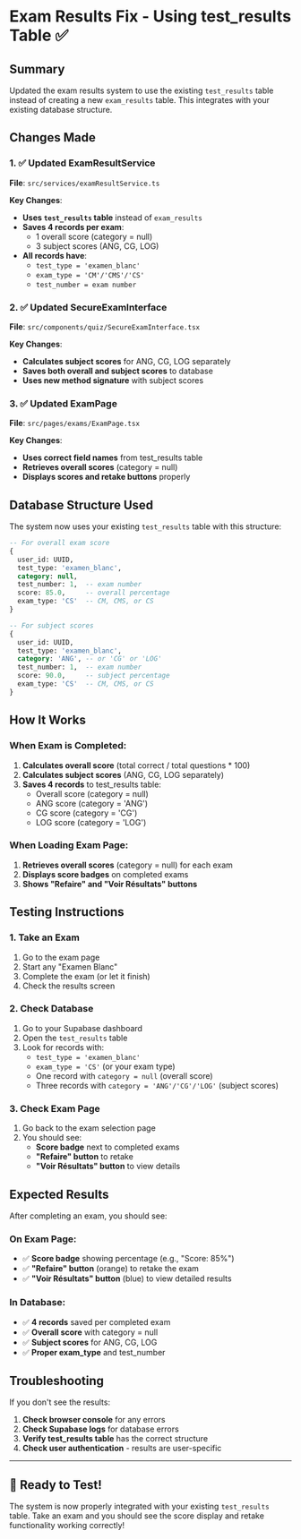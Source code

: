 # Exam Results Fix - Using test_results Table ✅

## Summary
Updated the exam results system to use the existing `test_results` table instead of creating a new `exam_results` table. This integrates with your existing database structure.

## Changes Made

### 1. ✅ Updated ExamResultService
**File**: `src/services/examResultService.ts`

**Key Changes**:
- **Uses `test_results` table** instead of `exam_results`
- **Saves 4 records per exam**:
  - 1 overall score (category = null)
  - 3 subject scores (ANG, CG, LOG)
- **All records have**:
  - `test_type = 'examen_blanc'`
  - `exam_type = 'CM'/'CMS'/'CS'`
  - `test_number = exam number`

### 2. ✅ Updated SecureExamInterface
**File**: `src/components/quiz/SecureExamInterface.tsx`

**Key Changes**:
- **Calculates subject scores** for ANG, CG, LOG separately
- **Saves both overall and subject scores** to database
- **Uses new method signature** with subject scores

### 3. ✅ Updated ExamPage
**File**: `src/pages/exams/ExamPage.tsx`

**Key Changes**:
- **Uses correct field names** from test_results table
- **Retrieves overall scores** (category = null)
- **Displays scores and retake buttons** properly

## Database Structure Used

The system now uses your existing `test_results` table with this structure:

```sql
-- For overall exam score
{
  user_id: UUID,
  test_type: 'examen_blanc',
  category: null,
  test_number: 1,  -- exam number
  score: 85.0,     -- overall percentage
  exam_type: 'CS'  -- CM, CMS, or CS
}

-- For subject scores
{
  user_id: UUID,
  test_type: 'examen_blanc',
  category: 'ANG', -- or 'CG' or 'LOG'
  test_number: 1,  -- exam number
  score: 90.0,     -- subject percentage
  exam_type: 'CS'  -- CM, CMS, or CS
}
```

## How It Works

### When Exam is Completed:
1. **Calculates overall score** (total correct / total questions * 100)
2. **Calculates subject scores** (ANG, CG, LOG separately)
3. **Saves 4 records** to test_results table:
   - Overall score (category = null)
   - ANG score (category = 'ANG')
   - CG score (category = 'CG')
   - LOG score (category = 'LOG')

### When Loading Exam Page:
1. **Retrieves overall scores** (category = null) for each exam
2. **Displays score badges** on completed exams
3. **Shows "Refaire" and "Voir Résultats" buttons**

## Testing Instructions

### 1. Take an Exam
1. Go to the exam page
2. Start any "Examen Blanc"
3. Complete the exam (or let it finish)
4. Check the results screen

### 2. Check Database
1. Go to your Supabase dashboard
2. Open the `test_results` table
3. Look for records with:
   - `test_type = 'examen_blanc'`
   - `exam_type = 'CS'` (or your exam type)
   - One record with `category = null` (overall score)
   - Three records with `category = 'ANG'/'CG'/'LOG'` (subject scores)

### 3. Check Exam Page
1. Go back to the exam selection page
2. You should see:
   - **Score badge** next to completed exams
   - **"Refaire" button** to retake
   - **"Voir Résultats" button** to view details

## Expected Results

After completing an exam, you should see:

### On Exam Page:
- ✅ **Score badge** showing percentage (e.g., "Score: 85%")
- ✅ **"Refaire" button** (orange) to retake the exam
- ✅ **"Voir Résultats" button** (blue) to view detailed results

### In Database:
- ✅ **4 records** saved per completed exam
- ✅ **Overall score** with category = null
- ✅ **Subject scores** for ANG, CG, LOG
- ✅ **Proper exam_type** and test_number

## Troubleshooting

If you don't see the results:

1. **Check browser console** for any errors
2. **Check Supabase logs** for database errors
3. **Verify test_results table** has the correct structure
4. **Check user authentication** - results are user-specific

---

## 🎉 Ready to Test!

The system is now properly integrated with your existing `test_results` table. Take an exam and you should see the score display and retake functionality working correctly!
